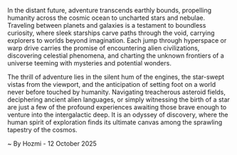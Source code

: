 
In the distant future, adventure transcends earthly bounds, propelling humanity across the cosmic ocean to uncharted stars and nebulae. Traveling between planets and galaxies is a testament to boundless curiosity, where sleek starships carve paths through the void, carrying explorers to worlds beyond imagination. Each jump through hyperspace or warp drive carries the promise of encountering alien civilizations, discovering celestial phenomena, and charting the unknown frontiers of a universe teeming with mysteries and potential wonders.

The thrill of adventure lies in the silent hum of the engines, the star-swept vistas from the viewport, and the anticipation of setting foot on a world never before touched by humanity. Navigating treacherous asteroid fields, deciphering ancient alien languages, or simply witnessing the birth of a star are just a few of the profound experiences awaiting those brave enough to venture into the intergalactic deep. It is an odyssey of discovery, where the human spirit of exploration finds its ultimate canvas among the sprawling tapestry of the cosmos.

~ By Hozmi - 12 October 2025
